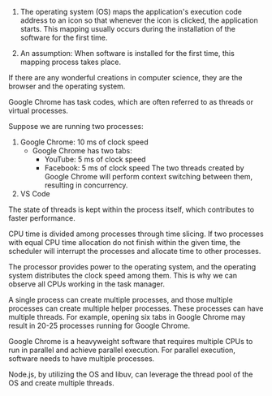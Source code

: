 1. The operating system (OS) maps the application's execution code address to an icon so that whenever the icon is clicked, the application starts. This mapping usually occurs during the installation of the software for the first time.

2. An assumption: When software is installed for the first time, this mapping process takes place.

If there are any wonderful creations in computer science, they are the browser and the operating system.

Google Chrome has task codes, which are often referred to as threads or virtual processes.

Suppose we are running two processes:
1. Google Chrome: 10 ms of clock speed
   - Google Chrome has two tabs:
     - YouTube: 5 ms of clock speed
     - Facebook: 5 ms of clock speed
   The two threads created by Google Chrome will perform context switching between them, resulting in concurrency.
2. VS Code

The state of threads is kept within the process itself, which contributes to faster performance.

CPU time is divided among processes through time slicing. If two processes with equal CPU time allocation do not finish within the given time, the scheduler will interrupt the processes and allocate time to other processes.

The processor provides power to the operating system, and the operating system distributes the clock speed among them. This is why we can observe all CPUs working in the task manager.

A single process can create multiple processes, and those multiple processes can create multiple helper processes. These processes can have multiple threads. For example, opening six tabs in Google Chrome may result in 20-25 processes running for Google Chrome.

Google Chrome is a heavyweight software that requires multiple CPUs to run in parallel and achieve parallel execution. For parallel execution, software needs to have multiple processes.

Node.js, by utilizing the OS and libuv, can leverage the thread pool of the OS and create multiple threads.

